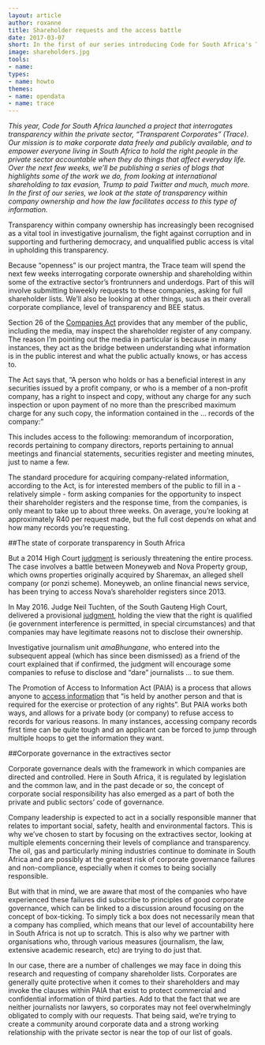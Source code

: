 ```yaml
---
layout: article
author: roxanne
title: Shareholder requests and the access battle
date: 2017-03-07
short: In the first of our series introducing Code for South Africa's Transparent Corporates project, we look at the state of transparency within company ownership and how the law facilitates access to this type of information.
image: shareholders.jpg
tools:
- name: 
types:
- name: howto
themes:
- name: opendata
- name: trace
---
```

_This year, Code for South Africa launched a project that interrogates transparency within the private sector, “Transparent Corporates” (Trace). Our mission is to make corporate data freely and publicly available, and to empower everyone living in South Africa to hold the right people in the private sector accountable when they do things that affect everyday life. Over the next few weeks, we’ll be publishing a series of blogs that highlights some of the work we do, from looking at international shareholding to tax evasion, Trump to paid Twitter and much, much more. In the first of our series, we look at the state of transparency within company ownership and how the law facilitates access to this type of information._
 
Transparency within company ownership has increasingly been recognised as a vital tool in investigative journalism, the fight against corruption and in supporting and furthering democracy, and unqualified public access is vital in upholding this transparency. 

Because “openness” is our project mantra, the Trace team will spend the next few weeks interrogating corporate ownership and shareholding within some of the extractive sector’s frontrunners and underdogs. Part of this will involve submitting biweekly requests to these companies, asking for full shareholder lists. We’ll also be looking at other things, such as their overall corporate compliance, level of transparency and BEE status.  

Section 26 of the [Companies Act](https://www.acts.co.za/companies-act-2008/index.html) provides that any member of the public, including the media, may inspect the shareholder register of any company. The reason I’m pointing out the media in particular is because in many instances, they act as the bridge between understanding what information is in the public interest and what the public actually knows, or has access to. 

The Act says that, “A person who holds or has a beneficial interest in any securities issued by a profit company, or who is a member of a non-profit company, has a right to inspect and copy, without any charge for any such inspection or upon payment of no more than the prescribed maximum charge for any such copy, the information contained in the ... records of the company:”

This includes access to the following: memorandum of incorporation, records pertaining to company directors, reports pertaining to annual meetings and financial statements, securities register and meeting minutes, just to name a few. 

The standard procedure for acquiring company-related information, according to the Act, is for interested members of the public to fill in a - relatively simple - form asking companies for the opportunity to inspect their shareholder registers and the response time, from the companies, is only meant to take up to about three weeks. On average, you’re looking at approximately R40 per request made, but the full cost depends on what and how many records you’re requesting. 


##The state of corporate transparency in South Africa

But a 2014 High Court [judgment](http://www.saflii.org/za/cases/ZAGPPHC/2014/836.pdf) is seriously threatening the entire process. The case involves a battle between Moneyweb and Nova Property group, which owns properties originally acquired by Sharemax, an alleged shell company (or ponzi scheme). Moneyweb, an online financial news service, has been trying to access Nova’s shareholder registers since 2013. 

In May 2016. Judge Neil Tuchten, of the South Gauteng High Court, delivered a provisional [judgment](http://www.saflii.org/za/cases/ZASCA/2016/63.pdf), holding the view that the right is qualified (ie government interference is permitted, in special circumstances) and that companies may have legitimate reasons not to disclose their ownership. 

Investigative journalism unit _amaBhungane_, who entered into the subsequent appeal (which has since been dismissed) as a friend of the court explained that if confirmed, the judgment will encourage some companies to refuse to disclose and “dare” journalists … to sue them. 

The Promotion of Access to Information Act (PAIA) is a process that allows anyone to [access information](http://www.justice.gov.za/legislation/acts/2000-002.pdf) that “is held by another person and that is required for the exercise or protection of any rights”. But PAIA works both ways, and allows for a private body (or company) to refuse access to records for various reasons. In many instances, accessing company records first time can be quite tough and an applicant can be forced to jump through multiple hoops to get the information they want. 

##Corporate governance in the extractives sector

Corporate governance deals with the framework in which companies are directed and controlled. Here in South Africa, it is regulated by legislation and the common law, and in the past decade or so, the concept of corporate social responsibility has also emerged as a part of both the private and public sectors’ code of governance. 

Company leadership is expected to act in a socially responsible manner that relates to important social, safety, health and environmental factors. This is why we’ve chosen to start by focusing on the extractives sector, looking at multiple elements concerning their levels of compliance and transparency. The oil, gas and particularly mining industries continue to dominate in South Africa and are possibly at the greatest risk of corporate governance failures and non-compliance, especially when it comes to being socially responsible. 

But with that in mind, we are aware that most of the companies who have experienced these failures did subscribe to principles of good corporate governance, which can be linked to a discussion around focusing on the concept of box-ticking. To simply tick a box does not necessarily mean that a company has complied, which means that our level of accountability here in South Africa is not up to scratch. This is also why we partner with organisations who, through various measures (journalism, the law, extensive academic research, etc) are trying to do just that. 

In our case, there are a number of challenges we may face in doing this research and requesting of company shareholder lists. Corporates are generally quite protective when it comes to their shareholders and may invoke the clauses within PAIA that exist to protect commercial and confidential information of third parties. Add to that the fact that we are neither journalists nor lawyers, so corporates may not feel overwhelmingly obligated to comply with our requests. That being said, we’re trying to create a community around corporate data and a strong working relationship with the private sector is near the top of our list of goals.  

